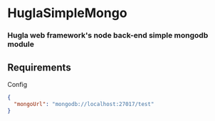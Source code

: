 # HuglaSimpleMongo
### Hugla web framework's node back-end simple mongodb module

## Requirements
Config

```json
{
  "mongoUrl": "mongodb://localhost:27017/test"
}
```
